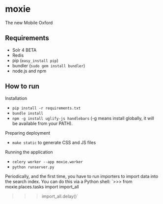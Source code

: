 moxie
=====

The new Mobile Oxford

Requirements
------------

* Solr 4 BETA
* Redis
* pip (`easy_install pip`)
* bundler (`sudo gem install bundler`)
* node.js and npm

How to run
----------

Installation

* `pip install -r requirements.txt`
* `bundle install`
* `npm -g install uglify-js handlebars` (-g means install globally, it will be available from your PATH).

Preparing deployment

* `make static` to generate CSS and JS files

Running the application

* `celery worker --app moxie.worker`
* `python runserver.py`

Periodically, and the first time, you have to run importers to import data into the search index. You can do this via a Python shell:
`>>> from moxie.places.tasks import import_all
 >>> import_all.delay()`

